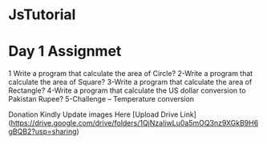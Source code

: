 # JsTutorial
#  Day 1 Assignmet
   1 Write a program that calculate the area of Circle?
   2-Write a program that calculate the area of Square?
   3-Write a program that calculate the area of Rectangle?
   4-Write a program that calculate the US dollar conversion to Pakistan Rupee?
   5-Challenge – Temperature conversion 

Donation Kindly Update  images Here
[Upload Drive Link] (https://drive.google.com/drive/folders/1QjNzaIiwLu0a5mOQ3nz9XGkB9H6gBQB2?usp=sharing)
